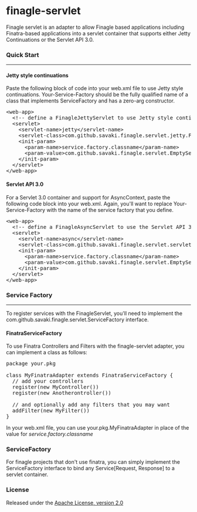 finagle-servlet
===============

Finagle servlet is an adapter to allow Finagle based applications including Finatra-based applications into a servlet container that supports either Jetty Continuations or the Servlet API 3.0.

<a name="Quick Start"></a>

### Quick Start
---------------

#### Jetty style continuations

Paste the following block of code into your web.xml file to use Jetty style continuations.  Your-Service-Factory should be the fully qualified name of a class that implements ServiceFactory and has a zero-arg constructor.

<pre>
&lt;web-app&gt;
  &lt;!-- define a FinagleJettyServlet to use Jetty style continuations --&gt;
  &lt;servlet&gt;
    &lt;servlet-name&gt;jetty&lt;/servlet-name&gt;
    &lt;servlet-class&gt;com.github.savaki.finagle.servlet.jetty.FinagleJettyServlet&lt;/servlet-class&gt;
    &lt;init-param&gt;
      &lt;param-name&gt;service.factory.classname&lt;/param-name&gt;
      &lt;param-value&gt;com.github.savaki.finagle.servlet.EmptyServiceFactory&lt;/param-value&gt;
    &lt;/init-param>
  &lt;/servlet>
&lt;/web-app&gt;
</pre>

#### Servlet API 3.0

For a Servlet 3.0 container and support for AsyncContext, paste the following code block into your web.xml.  Again, you'll want to replace Your-Service-Factory with the name of the service factory that you define.

<pre>
&lt;web-app&gt;
  &lt;!-- define a FinagleAsyncServlet to use the Servlet API 3.0 --&gt;
  &lt;servlet&gt;
    &lt;servlet-name&gt;async&lt;/servlet-name&gt;
    &lt;servlet-class&gt;com.github.savaki.finagle.servlet.servlet_30.FinagleAsyncServlet&lt;/servlet-class&gt;
    &lt;init-param&gt;
      &lt;param-name&gt;service.factory.classname&lt;/param-name&gt;
      &lt;param-value&gt;com.github.savaki.finagle.servlet.EmptyServiceFactory&lt;/param-value&gt;
    &lt;/init-param>
  &lt;/servlet>
&lt;/web-app&gt;
</pre>

### Service Factory
-------------------

To register services with the FinagleServlet, you'll need to implement the com.github.savaki.finagle.servlet.ServiceFactory interface.  

#### FinatraServiceFactory

To use Finatra Controllers and Filters with the finagle-servlet adapter, you can implement a class as follows:

<pre>
package your.pkg

class MyFinatraAdapter extends FinatraServiceFactory {
  // add your controllers 
  register(new MyController())
  register(new Anotherontroller())
  
  // and optionally add any filters that you may want
  addFilter(new MyFilter())
}
</pre>

In your web.xml file, you can use your.pkg.MyFinatraAdapter in place of the value for *service.factory.classname*

### ServiceFactory

For finagle projects that don't use finatra, you can simply implement the ServiceFactory interface to bind any Service[Request, Response] to a servlet container.

### License

Released under the 
<a href="http://www.apache.org/licenses/LICENSE-2.0">Apache License, version 2.0</a>
